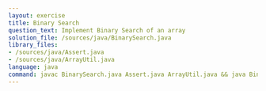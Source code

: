 ```yaml
---
layout: exercise
title: Binary Search
question_text: Implement Binary Search of an array
solution_file: /sources/java/BinarySearch.java
library_files:
- /sources/java/Assert.java
- /sources/java/ArrayUtil.java
language: java
command: javac BinarySearch.java Assert.java ArrayUtil.java && java BinarySearch
---
```

